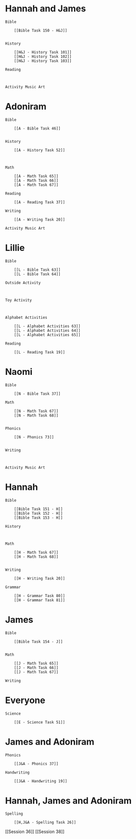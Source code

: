 # Hannah and James

	Bible

		[[Bible Task 150 - H&J]]
		

	History

		[[H&J - History Task 101]]
		[[H&J - History Task 102]]
		[[H&J - History Task 103]]

	Reading

		

	Activity Music Art

		
# Adoniram

	Bible

		[[A - Bible Task 46]]
		

	History

		[[A - History Task 52]]
		
		

	Math

		[[A - Math Task 65]]
		[[A - Math Task 66]]
		[[A - Math Task 67]]

	Reading

		[[A - Reading Task 37]]

	Writing

		[[A - Writing Task 20]]

	Activity Music Art

		

# Lillie

	Bible

		[[L - Bible Task 63]]
		[[L - Bible Task 64]]

	Outside Activity

		

	Toy Activity

		

	Alphabet Activities

		[[L - Alphabet Activities 63]]
		[[L - Alphabet Activities 64]]
		[[L - Alphabet Activities 65]]

	Reading

		[[L - Reading Task 19]]

# Naomi

	Bible

		[[N - Bible Task 37]]

	Math

		[[N - Math Task 67]]
		[[N - Math Task 68]]
		

	Phonics

		[[N - Phonics 73]]
		

	Writing

		

	Activity Music Art

		

# Hannah

	Bible

		[[Bible Task 151 - H]]
		[[Bible Task 152 - H]]
		[[Bible Task 153 - H]]

	History

		

	Math

		[[H - Math Task 67]]
		[[H - Math Task 68]]
		

	Writing

		[[H - Writing Task 20]]

	Grammar

		[[H - Grammar Task 80]]
		[[H - Grammar Task 81]]
		
# James

	Bible

		[[Bible Task 154 - J]]
		

	Math

		[[J - Math Task 65]]
		[[J - Math Task 66]]
		[[J - Math Task 67]]

	Writing

		

# Everyone

	Science

		[[E - Science Task 51]]
		
# James and Adoniram

	Phonics

		[[J&A - Phonics 37]]

	Handwriting

		[[J&A - Handwriting 19]]
# Hannah, James and Adoniram

	Spelling

		[[H,J&A - Spelling Task 26]]



[[Session 36]]
[[Session 38]]